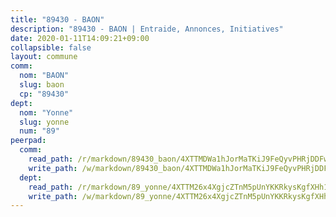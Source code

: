 ```yaml
---
title: "89430 - BAON"
description: "89430 - BAON | Entraide, Annonces, Initiatives"
date: 2020-01-11T14:09:21+09:00
collapsible: false
layout: commune
comm:
  nom: "BAON"
  slug: baon
  cp: "89430"
dept:
  nom: "Yonne"
  slug: yonne
  num: "89"
peerpad:
  comm:
    read_path: /r/markdown/89430_baon/4XTTMDWa1hJorMaTKiJ9FeQyvPHRjDDFw14pC2h4KQEESHFWR
    write_path: /w/markdown/89430_baon/4XTTMDWa1hJorMaTKiJ9FeQyvPHRjDDFw14pC2h4KQEESHFWR-K3TgUqMj5kZ54WFbuZKQYkCbMNyooyiU5UY7gPKtmaLehQENMrSh1kFzfcdBHsrhMv4V4gPv3UBCTzDiYfCnqfzUV2NaVQ1pFanqzt1rrFyhpZDD6yThYE5ExvHbXe9mHCNTvGS5
  dept:
    read_path: /r/markdown/89_yonne/4XTTM26x4XgjcZTnM5pUnYKKRkysKgfXHh1wiigoPHqn9LDKB
    write_path: /w/markdown/89_yonne/4XTTM26x4XgjcZTnM5pUnYKKRkysKgfXHh1wiigoPHqn9LDKB-K3TgU4xaMVqzoRnPJNyddApuMoWvJyHL35bzooauYvdhG3MLg3ikjpoueq9BDtqVP4hJBQxpPxix2gohzXyST9tZPnEkyXpDMdHiAFpx7EU6e8WgvFk7NPsBQepM8o13bG9dyqq7
---
```


